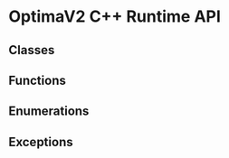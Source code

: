 OptimaV2 C++ Runtime API
========================

## Classes

## Functions

## Enumerations

## Exceptions